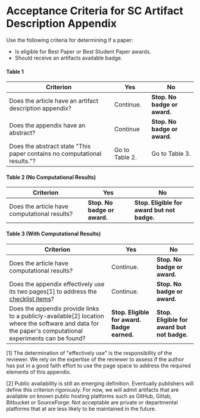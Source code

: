 # Acceptance Criteria for SC Artifact Description Appendix

Use the following criteria for determining if a paper:
- Is eligible for Best Paper or Best Student Paper awards.
- Should receive an artifacts available badge.

#### Table 1

| Criterion | Yes | No |
|---|---|---|
|Does the article have an artifact description appendix? | Continue. | **Stop. No badge or award.**|
|Does the appendix have an abstract? | Continue | **Stop. No badge or award.**|
|Does the abstract state "This paper contains no computational results."? | Go to Table 2. | Go to Table 3.| 

#### Table 2 (No Computational Results)

| Criterion | Yes | No |
|---|---|---|
|Does the article have computational results? | **Stop. No badge or award.** | **Stop. Eligible for award but not badge.**|

#### Table 3 (With Computational Results)

| Criterion | Yes | No |
|---|---|---|
|Does the article have computational results? | Continue. | **Stop. No badge or award.**|
|Does the appendix effectively use its two pages[1] to address the [checklist items](ArtifactDescriptionAppendixTemplate.md)? | Continue. | **Stop. No badge or award.**|
|Does the appendix provide links to a publicly-available[2] location where the software and data for the paper's computational experiments can be found? | **Stop. Eligible for award.  Badge earned.** | **Stop. Eligible for award but not badge.**| 

[1] The determination of "effectively use" is the responsibility of the reviewer.  We rely on the expertise of the reviewer to assess if the author has put in a good faith effort to use the page space to address the required elements of this appendix.

[2] Public availability is still an emerging definition.  Eventually publishers will define this criterion rigorously. For now, we will admit artifacts that are available on known public hosting platforms such as GitHub, Gitlab, Bitbucket or SourceForge.  Not acceptable are private or departmental platforms that at are less likely to be maintained in the future.
